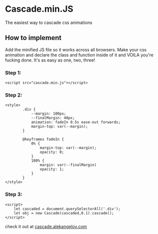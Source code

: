 # Cascade.min.JS
The easiest way to cascade css animations

## How to implement
Add the minified JS file so it works across all browsers. Make your css animation and declare the class and function inside of it and VOILA you're fucking done. It's as easy as one, two, three!

### Step 1:
`<script src="cascade.min.js"></script>`

### Step 2:
```
<style>
        .div {
            --margin: 100px;
            --finalMargin: 40px;
            animation: fadeIn 0.5s ease-out forwards;
            margin-top: var(--margin);
        }

        @keyframes fadeIn {
            0% {
                margin-top: var(--margin);
                opacity: 0;
            }
            100% {
                margin: var(--finalMargin)
                opacity: 1;
            }
        }
</style>
```

### Step 3:
```
<script>
    let cascaded = document.querySelectorAll('.div');
    let obj = new Cascade(cascaded,0.1).cascade();
</script>
```

check it out at [cascade.alekangelov.com](http://cascade.alekangelov.com)
